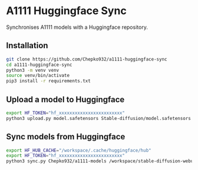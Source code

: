 # A1111 Huggingface Sync

Synchronises A1111 models with a Huggingface repository.

## Installation

```bash
git clone https://github.com/Chepko932/a1111-huggingface-sync
cd a1111-huggingface-sync
python3 -m venv venv
source venv/bin/activate
pip3 install -r requirements.txt
```

## Upload a model to Huggingface

```bash
export HF_TOKEN="hf_xxxxxxxxxxxxxxxxxxxxxxxx"
python3 upload.py model.safetensors Stable-diffusion/model.safetensors ashleykleynhans/a1111-models
```

## Sync models from Huggingface

```bash
export HF_HUB_CACHE="/workspace/.cache/huggingface/hub"
export HF_TOKEN="hf_xxxxxxxxxxxxxxxxxxxxxxxx"
python3 sync.py Chepko932/a1111-models /workspace/stable-diffusion-webui/models
```
